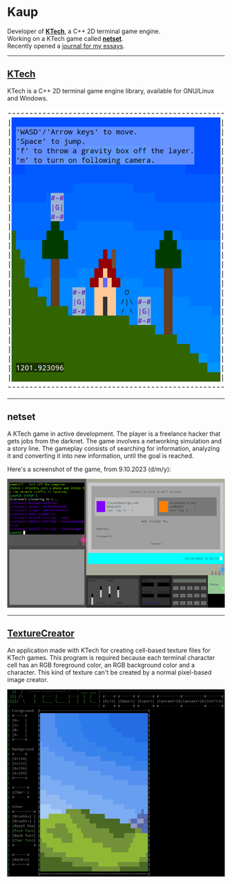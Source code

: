 # Kaup

Developer of [**KTech**](https://github.com/TheRealKaup/KTech), a C++ 2D terminal game engine.\
Working on a KTech game called [**netset**](#netset).\
Recently opened a [journal for my essays](https://github.com/TheRealKaup/Journal).

---

## [KTech](https://github.com/TheRealKaup/KTech)

KTech is a C++ 2D terminal game engine library, available for GNU/Linux and Windows.

<img src="simpleplatform1_10-12-23.png" alt="KTech simple platform game" max-height="500"/>

---

## netset

A KTech game in active development. The player is a freelance hacker that gets jobs from the darknet. The game involves a networking simulation and a story line. The gameplay consists of searching for information, analyzing it and converting it into new information, until the goal is reached.

Here's a screenshot of the game, from 9.10.2023 (d/m/y):

<img src="netset-9.10.2023.png" alt="netset screenshot from 9.10.2023" max-height="500"/>

---

## [TextureCreator](https://github.com/TheRealKaup/TextureCreator)

An application made with KTech for creating cell-based texture files for KTech games. This program is required because each terminal character cell has an RGB foreground color, an RGB background color and a character. This kind of texture can't be created by a normal pixel-based image creator.

<img src="texturecreatorscreenshot.png" alt="TextureCreator Screenshot" max-height="500"/>
